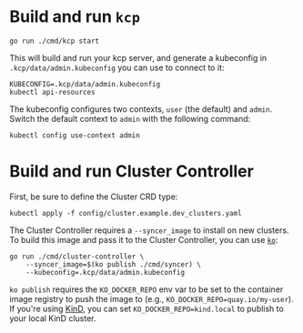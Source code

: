 # Build and run `kcp`

```
go run ./cmd/kcp start
```

This will build and run your kcp server, and generate a kubeconfig in `.kcp/data/admin.kubeconfig` you can use to connect to it:

```
KUBECONFIG=.kcp/data/admin.kubeconfig
kubectl api-resources
```

The kubeconfig configures two contexts, `user` (the default) and `admin`.
Switch the default context to `admin` with the following command:

```
kubectl config use-context admin
```

# Build and run Cluster Controller

First, be sure to define the Cluster CRD type:

```
kubectl apply -f config/cluster.example.dev_clusters.yaml
```

The Cluster Controller requires a `--syncer_image` to install on new clusters.
To build this image and pass it to the Cluster Controller, you can use [`ko`](https://github.com/google/ko):

```
go run ./cmd/cluster-controller \
    --syncer_image=$(ko publish ./cmd/syncer) \
    --kubeconfig=.kcp/data/admin.kubeconfig
```

`ko publish` requires the `KO_DOCKER_REPO` env var to be set to the container image registry to push the image to (e.g., `KO_DOCKER_REPO=quay.io/my-user`).
If you're using [KinD](https://kind.sigs.k8s.io), you can set `KO_DOCKER_REPO=kind.local` to publish to your local KinD cluster.
